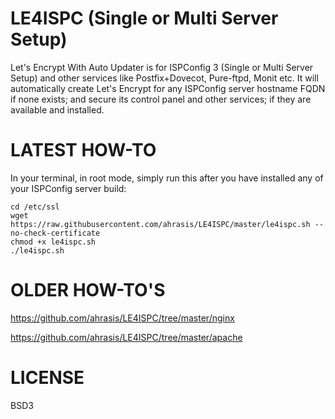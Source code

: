 # LE4ISPC (Single or Multi Server Setup)
Let's Encrypt With Auto Updater is for ISPConfig 3 (Single or Multi Server Setup) and other services like Postfix+Dovecot, Pure-ftpd, Monit etc. It will automatically create Let's Encrypt for any ISPConfig server hostname FQDN if none exists; and secure its control panel and other services; if they are available and installed.

# LATEST HOW-TO
In your terminal, in root mode, simply run this after you have installed any of your ISPConfig server build:
```
cd /etc/ssl
wget https://raw.githubusercontent.com/ahrasis/LE4ISPC/master/le4ispc.sh --no-check-certificate
chmod +x le4ispc.sh
./le4ispc.sh
```

# OLDER HOW-TO'S
https://github.com/ahrasis/LE4ISPC/tree/master/nginx

https://github.com/ahrasis/LE4ISPC/tree/master/apache

# LICENSE
BSD3
